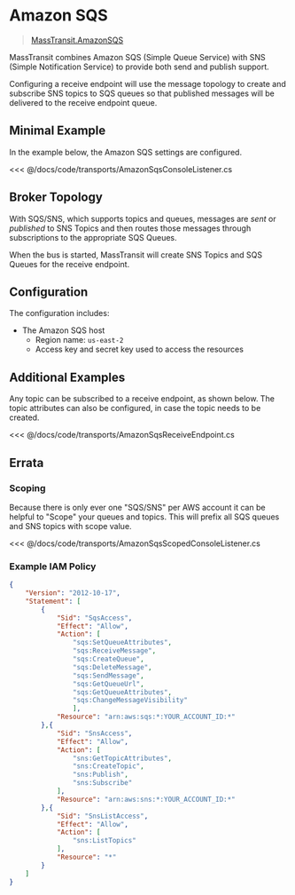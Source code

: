 # Amazon SQS

> [MassTransit.AmazonSQS](https://nuget.org/packages/MassTransit.AmazonSQS/)

MassTransit combines Amazon SQS (Simple Queue Service) with SNS (Simple Notification Service) to provide both send and publish support.

Configuring a receive endpoint will use the message topology to create and subscribe SNS topics to SQS queues so that published messages will be delivered to the receive endpoint queue.

## Minimal Example 

In the example below, the Amazon SQS settings are configured.

<<< @/docs/code/transports/AmazonSqsConsoleListener.cs

## Broker Topology

With SQS/SNS, which supports topics and queues, messages are _sent_ or _published_ to SNS Topics and then routes those messages through subscriptions to the appropriate SQS Queues.

When the bus is started, MassTransit will create SNS Topics and SQS Queues for the receive endpoint.

## Configuration

The configuration includes:

* The Amazon SQS host
  - Region name: `us-east-2`
  - Access key and secret key used to access the resources

## Additional Examples

Any topic can be subscribed to a receive endpoint, as shown below. The topic attributes can also be configured, in case the topic needs to be created.

<<< @/docs/code/transports/AmazonSqsReceiveEndpoint.cs

## Errata

### Scoping

Because there is only ever one "SQS/SNS" per AWS account it can be helpful to "Scope" your queues and topics. This will prefix all SQS queues and SNS topics with scope value.

<<< @/docs/code/transports/AmazonSqsScopedConsoleListener.cs

### Example IAM Policy

```json
{
    "Version": "2012-10-17",
    "Statement": [
        {
            "Sid": "SqsAccess",
            "Effect": "Allow",
            "Action": [
                "sqs:SetQueueAttributes",
                "sqs:ReceiveMessage",
                "sqs:CreateQueue",
                "sqs:DeleteMessage",
                "sqs:SendMessage",
                "sqs:GetQueueUrl",
                "sqs:GetQueueAttributes",
                "sqs:ChangeMessageVisibility"
                ],
            "Resource": "arn:aws:sqs:*:YOUR_ACCOUNT_ID:*"
        },{
            "Sid": "SnsAccess",
            "Effect": "Allow",
            "Action": [
                "sns:GetTopicAttributes",
                "sns:CreateTopic",
                "sns:Publish",
                "sns:Subscribe"
            ],
            "Resource": "arn:aws:sns:*:YOUR_ACCOUNT_ID:*"
        },{
            "Sid": "SnsListAccess",
            "Effect": "Allow",
            "Action": [
                "sns:ListTopics"
            ],
            "Resource": "*"
        }
    ]
}
```

